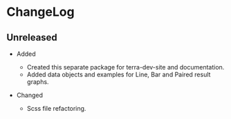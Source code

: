 # ChangeLog

## Unreleased

* Added 
  * Created this separate package for terra-dev-site and documentation.
  * Added data objects and examples for Line, Bar and Paired result graphs.

* Changed
  * Scss file refactoring. 
